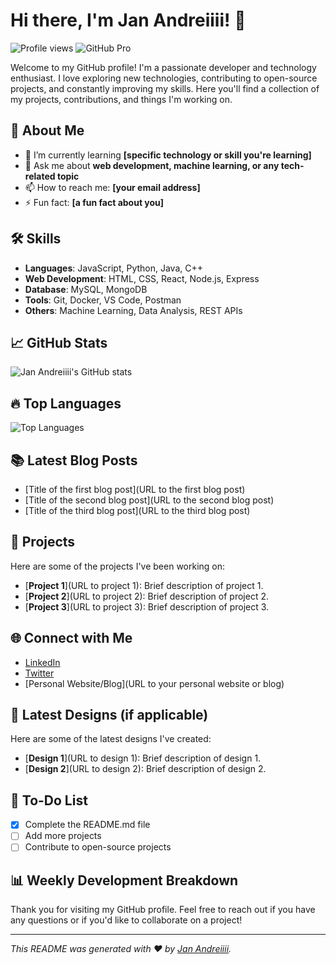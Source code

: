 # Hi there, I'm Jan Andreiiii! 👋

![Profile views](https://visitor-badge.laobi.icu/badge?page_id=janandreiiii)
![GitHub Pro](https://img.shields.io/badge/GitHub%20Pro-yes-brightgreen)



Welcome to my GitHub profile! I'm a passionate developer and technology enthusiast. I love exploring new technologies, contributing to open-source projects, and constantly improving my skills. Here you'll find a collection of my projects, contributions, and things I'm working on.

## 🚀 About Me

- 🌱 I’m currently learning **[specific technology or skill you're learning]**
- 💬 Ask me about **web development, machine learning, or any tech-related topic**
- 📫 How to reach me: **[your email address]**
- ⚡ Fun fact: **[a fun fact about you]**

## 🛠️ Skills

- **Languages**: JavaScript, Python, Java, C++
- **Web Development**: HTML, CSS, React, Node.js, Express
- **Database**: MySQL, MongoDB
- **Tools**: Git, Docker, VS Code, Postman
- **Others**: Machine Learning, Data Analysis, REST APIs

## 📈 GitHub Stats

![Jan Andreiiii's GitHub stats](https://github-readme-stats.vercel.app/api?username=janandreiiii&show_icons=true&theme=radical)

## 🔥 Top Languages

![Top Languages](https://github-readme-stats.vercel.app/api/top-langs/?username=janandreiiii&layout=compact&theme=radical)

## 📚 Latest Blog Posts

<!-- BLOG-POST-LIST:START -->
- [Title of the first blog post](URL to the first blog post)
- [Title of the second blog post](URL to the second blog post)
- [Title of the third blog post](URL to the third blog post)
<!-- BLOG-POST-LIST:END -->

## 💼 Projects

Here are some of the projects I've been working on:

- [**Project 1**](URL to project 1): Brief description of project 1.
- [**Project 2**](URL to project 2): Brief description of project 2.
- [**Project 3**](URL to project 3): Brief description of project 3.

## 🌐 Connect with Me

- [LinkedIn](https://www.linkedin.com/in/janandreiiii/)
- [Twitter](https://twitter.com/janandreiiii)
- [Personal Website/Blog](URL to your personal website or blog)

## 🎨 Latest Designs (if applicable)

Here are some of the latest designs I've created:

- [**Design 1**](URL to design 1): Brief description of design 1.
- [**Design 2**](URL to design 2): Brief description of design 2.

## 📝 To-Do List

- [x] Complete the README.md file
- [ ] Add more projects
- [ ] Contribute to open-source projects

## 📊 Weekly Development Breakdown

<!--START_SECTION:waka-->
<!--END_SECTION:waka-->

Thank you for visiting my GitHub profile. Feel free to reach out if you have any questions or if you'd like to collaborate on a project!

---

*This README was generated with ❤️ by [Jan Andreiiii](https://github.com/janandreiiii).*
